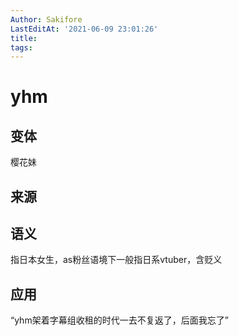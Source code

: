 ```yaml
---
Author: Sakifore
LastEditAt: '2021-06-09 23:01:26'
title:
tags:
---
```

# yhm

## 变体

樱花妹

## 来源

## 语义

指日本女生，as粉丝语境下一般指日系vtuber，含贬义

## 应用

“yhm架着字幕组收租的时代一去不复返了，后面我忘了”

